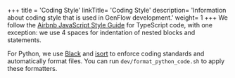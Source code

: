 +++
title = 'Coding Style'
linkTitle= 'Coding Style'
description= 'Information about coding style that is used in GenFlow development.'
weight= 1
+++
We follow the [Airbnb JavaScript Style Guide](https://github.com/airbnb/javascript) for TypeScript code,
with one exception: we use 4 spaces for indentation of nested blocks and statements.

For Python, we use [Black](https://github.com/psf/black) and [isort](https://pycqa.github.io/isort/) to
enforce coding standards and automatically format files. You can run `dev/format_python_code.sh` to apply
these formatters.